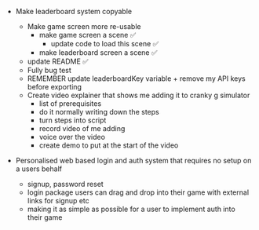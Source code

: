 - Make leaderboard system copyable	
  - Make game screen more re-usable 
    - make game screen a scene ✅
      - update code to load this scene ✅
    - make leaderboard screen a scene ✅
  - update README ✅
  - Fully bug test 
  - REMEMBER update leaderboardKey variable + remove my API keys before exporting
  - Create video explainer that shows me adding it to cranky g simulator 
    - list of prerequisites
    - do it normally writing down the steps
    - turn steps into script 
    - record video of me adding
    - voice over the video
    - create demo to put at the start of the video 

- Personalised web based login and auth system that requires no setup on a users behalf 
  - signup, password reset 
  - login package users can drag and drop into their game with external links for signup etc
  - making it as simple as possible for a user to implement auth into their game
